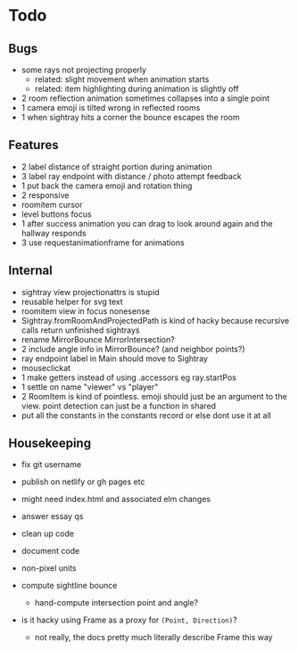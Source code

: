 
# Todo

## Bugs
- some rays not projecting properly
    - related: slight movement when animation starts
    - related: item highlighting during animation is slightly off
- 2 room reflection animation sometimes collapses into a single point
- 1 camera emoji is tilted wrong in reflected rooms
- 1 when sightray hits a corner the bounce escapes the room

## Features
- 2 label distance of straight portion during animation
- 3 label ray endpoint with distance / photo attempt feedback
- 1 put back the camera emoji and rotation thing
- 2 responsive
- roomitem cursor
- level buttons focus
- 1 after success animation you can drag to look around again and the hallway responds
- 3 use requestanimationframe for animations

## Internal
- sightray view projectionattrs is stupid
- reusable helper for svg text
- roomitem view in focus nonesense
- Sightray.fromRoomAndProjectedPath is kind of hacky because recursive calls return unfinished sightrays
- rename MirrorBounce MirrorIntersection?
- 2 include angle info in MirrorBounce? (and neighbor points?)
- ray endpoint label in Main should move to Sightray
- mouseclickat 
- 1 make getters instead of using .accessors eg ray.startPos
- 1 settle on name "viewer" vs "player"
- 2 RoomItem is kind of pointless. emoji should just be an argument to the view. point detection can just be a function in shared
- put all the constants in the constants record or else dont use it at all

## Housekeeping
- fix git username
- publish on netlify or gh pages etc
- might need index.html and associated elm changes
- answer essay qs
- clean up code
- document code





- non-pixel units
- compute sightline bounce
    - hand-compute intersection point and angle?
- is it hacky using Frame as a proxy for `(Point, Direction)`? 
    - not really, the docs pretty much literally describe Frame this way
